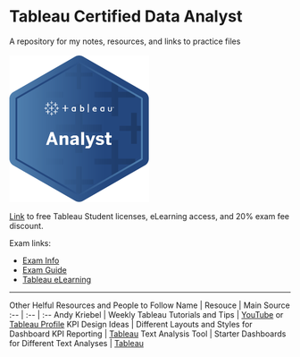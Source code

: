 # Tableau Certified Data Analyst
A repository for my notes, resources, and links to practice files
<br>
<br>
<img src="images/tableau_data-analyst_badge.png" alt = 'Tableau Analyst Badge' style = "width:250px;">

[Link](https://www.tableau.com/academic/students) to free Tableau Student licenses, eLearning access, and 20% exam fee discount.
<br>

Exam links:
- [Exam Info](https://www.tableau.com/learn/certification/certified-data-analyst)
- [Exam Guide](https://mkt.tableau.com/files/TableauCertifiedDataAnalyst_ExamGuide.pdf)
- [Tableau eLearning](https://www.tableau.com/learn/training/elearning)
<hr>

Other Helful Resources and People to Follow
Name | Resouce | Main Source
:-- | :-- | :--
Andy Kriebel | Weekly Tableau Tutorials and Tips | [YouTube](https://www.youtube.com/c/AndyKriebel/about) or [Tableau Profile](https://public.tableau.com/app/profile/andy.kriebel)
KPI Design Ideas | Different Layouts and Styles for Dashboard KPI Reporting | [Tableau](https://public.tableau.com/app/profile/stanke/viz/KPIDesigns/KPIDesign)
Text Analysis Tool | Starter Dashboards for Different Text Analyses | [Tableau](https://public.tableau.com/app/profile/ken.flerlage/viz/TextAnalysisStarterKit/00ChartMenu)

